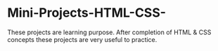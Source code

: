 # Mini-Projects-HTML-CSS-
These projects are learning purpose. After completion of HTML &amp; CSS concepts these projects are very useful to practice. 
